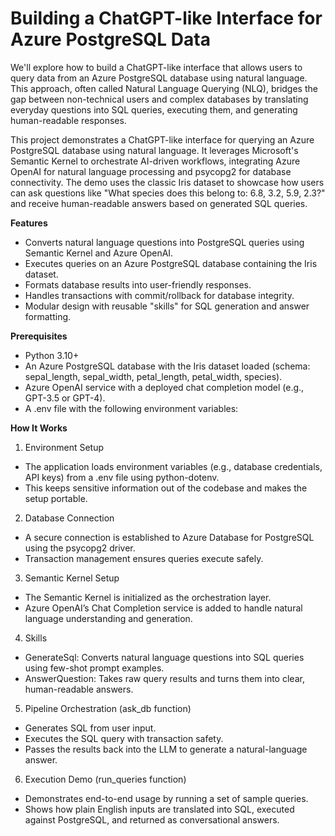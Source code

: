   # Building a ChatGPT-like Interface for Azure PostgreSQL Data

We'll explore how to build a ChatGPT-like interface that allows users to query data from an Azure PostgreSQL database using natural language. This approach, often called Natural Language Querying (NLQ), bridges the gap between non-technical users and complex databases by translating everyday questions into SQL queries, executing them, and generating human-readable responses.

This project demonstrates a ChatGPT-like interface for querying an Azure PostgreSQL database using natural language. It leverages Microsoft's Semantic Kernel to orchestrate AI-driven workflows, integrating Azure OpenAI for natural language processing and psycopg2 for database connectivity. The demo uses the classic Iris dataset to showcase how users can ask questions like "What species does this belong to: 6.8, 3.2, 5.9, 2.3?" and receive human-readable answers based on generated SQL queries.


**Features**
  - Converts natural language questions into PostgreSQL queries using Semantic Kernel and Azure OpenAI.
  - Executes queries on an Azure PostgreSQL database containing the Iris dataset.
  - Formats database results into user-friendly responses.
  - Handles transactions with commit/rollback for database integrity.
  - Modular design with reusable "skills" for SQL generation and answer formatting.

**Prerequisites**
  -  Python 3.10+
  -  An Azure PostgreSQL database with the Iris dataset loaded (schema: sepal_length, sepal_width, petal_length, petal_width, species).
  -  Azure OpenAI service with a deployed chat completion model (e.g., GPT-3.5 or GPT-4).
  -  A .env file with the following environment variables:

**How It Works**
1.  Environment Setup
  -  The application loads environment variables (e.g., database credentials, API keys) from a .env file using python-dotenv.
  -  This keeps sensitive information out of the codebase and makes the setup portable.
2.  Database Connection
  -  A secure connection is established to Azure Database for PostgreSQL using the psycopg2 driver.
  -  Transaction management ensures queries execute safely.
3.  Semantic Kernel Setup
  -  The Semantic Kernel is initialized as the orchestration layer.
  -  Azure OpenAI’s Chat Completion service is added to handle natural language understanding and generation.
4.  Skills 
  -  GenerateSql: Converts natural language questions into SQL queries using few-shot prompt examples.
  -  AnswerQuestion: Takes raw query results and turns them into clear, human-readable answers.
5.  Pipeline Orchestration (ask_db function)
  -  Generates SQL from user input.
  -  Executes the SQL query with transaction safety.
  -  Passes the results back into the LLM to generate a natural-language answer.
6.  Execution Demo (run_queries function)
  -  Demonstrates end-to-end usage by running a set of sample queries.
  -  Shows how plain English inputs are translated into SQL, executed against PostgreSQL, and returned as conversational answers.

